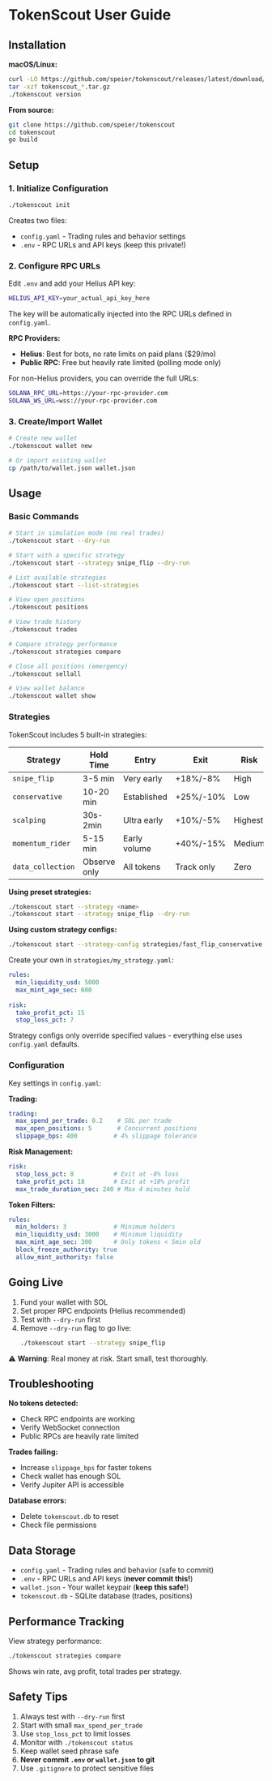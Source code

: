 # TokenScout User Guide

## Installation

**macOS/Linux:**
```bash
curl -LO https://github.com/speier/tokenscout/releases/latest/download/tokenscout_*_Darwin_arm64.tar.gz
tar -xzf tokenscout_*.tar.gz
./tokenscout version
```

**From source:**
```bash
git clone https://github.com/speier/tokenscout
cd tokenscout
go build
```

## Setup

### 1. Initialize Configuration
```bash
./tokenscout init
```

Creates two files:
- `config.yaml` - Trading rules and behavior settings
- `.env` - RPC URLs and API keys (keep this private!)

### 2. Configure RPC URLs

Edit `.env` and add your Helius API key:
```bash
HELIUS_API_KEY=your_actual_api_key_here
```

The key will be automatically injected into the RPC URLs defined in `config.yaml`.

**RPC Providers:**
- **Helius**: Best for bots, no rate limits on paid plans ($29/mo)
- **Public RPC**: Free but heavily rate limited (polling mode only)

For non-Helius providers, you can override the full URLs:
```bash
SOLANA_RPC_URL=https://your-rpc-provider.com
SOLANA_WS_URL=wss://your-rpc-provider.com
```

### 3. Create/Import Wallet
```bash
# Create new wallet
./tokenscout wallet new

# Or import existing wallet
cp /path/to/wallet.json wallet.json
```

## Usage

### Basic Commands

```bash
# Start in simulation mode (no real trades)
./tokenscout start --dry-run

# Start with a specific strategy
./tokenscout start --strategy snipe_flip --dry-run

# List available strategies
./tokenscout start --list-strategies

# View open positions
./tokenscout positions

# View trade history
./tokenscout trades

# Compare strategy performance
./tokenscout strategies compare

# Close all positions (emergency)
./tokenscout sellall

# View wallet balance
./tokenscout wallet show
```

### Strategies

TokenScout includes 5 built-in strategies:

| Strategy | Hold Time | Entry | Exit | Risk |
|----------|-----------|-------|------|------|
| `snipe_flip` | 3-5 min | Very early | +18%/-8% | High |
| `conservative` | 10-20 min | Established | +25%/-10% | Low |
| `scalping` | 30s-2min | Ultra early | +10%/-5% | Highest |
| `momentum_rider` | 5-15 min | Early volume | +40%/-15% | Medium |
| `data_collection` | Observe only | All tokens | Track only | Zero |

**Using preset strategies:**
```bash
./tokenscout start --strategy <name>
./tokenscout start --strategy snipe_flip --dry-run
```

**Using custom strategy configs:**
```bash
./tokenscout start --strategy-config strategies/fast_flip_conservative.yaml --dry-run
```

Create your own in `strategies/my_strategy.yaml`:
```yaml
rules:
  min_liquidity_usd: 5000
  max_mint_age_sec: 600
  
risk:
  take_profit_pct: 15
  stop_loss_pct: 7
```

Strategy configs only override specified values - everything else uses `config.yaml` defaults.

### Configuration

Key settings in `config.yaml`:

**Trading:**
```yaml
trading:
  max_spend_per_trade: 0.2    # SOL per trade
  max_open_positions: 5       # Concurrent positions
  slippage_bps: 400          # 4% slippage tolerance
```

**Risk Management:**
```yaml
risk:
  stop_loss_pct: 8           # Exit at -8% loss
  take_profit_pct: 18        # Exit at +18% profit
  max_trade_duration_sec: 240 # Max 4 minutes hold
```

**Token Filters:**
```yaml
rules:
  min_holders: 3             # Minimum holders
  min_liquidity_usd: 3000    # Minimum liquidity
  max_mint_age_sec: 300      # Only tokens < 5min old
  block_freeze_authority: true
  allow_mint_authority: false
```

## Going Live

1. Fund your wallet with SOL
2. Set proper RPC endpoints (Helius recommended)
3. Test with `--dry-run` first
4. Remove `--dry-run` flag to go live:
   ```bash
   ./tokenscout start --strategy snipe_flip
   ```

⚠️ **Warning**: Real money at risk. Start small, test thoroughly.

## Troubleshooting

**No tokens detected:**
- Check RPC endpoints are working
- Verify WebSocket connection
- Public RPCs are heavily rate limited

**Trades failing:**
- Increase `slippage_bps` for faster tokens
- Check wallet has enough SOL
- Verify Jupiter API is accessible

**Database errors:**
- Delete `tokenscout.db` to reset
- Check file permissions

## Data Storage

- `config.yaml` - Trading rules and behavior (safe to commit)
- `.env` - RPC URLs and API keys (**never commit this!**)
- `wallet.json` - Your wallet keypair (**keep this safe!**)
- `tokenscout.db` - SQLite database (trades, positions)

## Performance Tracking

View strategy performance:
```bash
./tokenscout strategies compare
```

Shows win rate, avg profit, total trades per strategy.

## Safety Tips

1. Always test with `--dry-run` first
2. Start with small `max_spend_per_trade`
3. Use `stop_loss_pct` to limit losses
4. Monitor with `./tokenscout status`
5. Keep wallet seed phrase safe
6. **Never commit `.env` or `wallet.json` to git**
7. Use `.gitignore` to protect sensitive files
